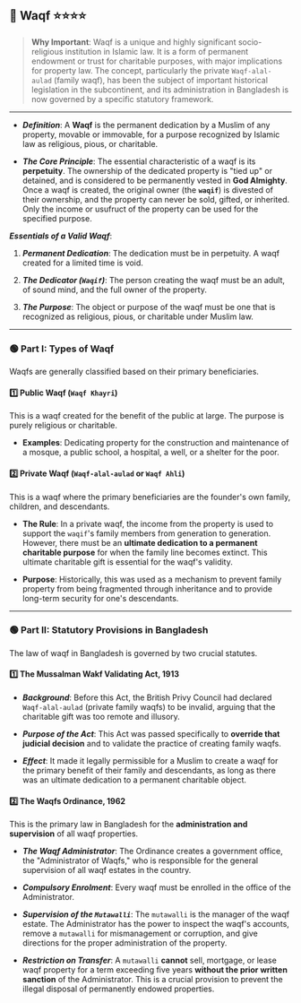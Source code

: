 ## 📌 Waqf ⭐⭐⭐⭐

>**Why Important**: Waqf is a unique and highly significant socio-religious institution in Islamic law. It is a form of permanent endowment or trust for charitable purposes, with major implications for property law. The concept, particularly the private `Waqf-alal-aulad` (family waqf), has been the subject of important historical legislation in the subcontinent, and its administration in Bangladesh is now governed by a specific statutory framework.

---

- ***Definition***: A **Waqf** is the permanent dedication by a Muslim of any property, movable or immovable, for a purpose recognized by Islamic law as religious, pious, or charitable.
    
- ***The Core Principle***: The essential characteristic of a waqf is its **perpetuity**. The ownership of the dedicated property is "tied up" or detained, and is considered to be permanently vested in **God Almighty**. Once a waqf is created, the original owner (the **`waqif`**) is divested of their ownership, and the property can never be sold, gifted, or inherited. Only the income or usufruct of the property can be used for the specified purpose.
    

***Essentials of a Valid Waqf***:

1. ***Permanent Dedication***: The dedication must be in perpetuity. A waqf created for a limited time is void.
    
2. ***The Dedicator (`Waqif`)***: The person creating the waqf must be an adult, of sound mind, and the full owner of the property.
    
3. ***The Purpose***: The object or purpose of the waqf must be one that is recognized as religious, pious, or charitable under Muslim law.
    

---

### 🟢 Part I: Types of Waqf

Waqfs are generally classified based on their primary beneficiaries.

#### 1️⃣ Public Waqf (`Waqf Khayri`) 
This is a waqf created for the benefit of the public at large. The purpose is purely religious or charitable.

- **Examples**: Dedicating property for the construction and maintenance of a mosque, a public school, a hospital, a well, or a shelter for the poor.
    

#### 2️⃣ Private Waqf (`Waqf-alal-aulad` or `Waqf Ahli`) 
This is a waqf where the primary beneficiaries are the founder's own family, children, and descendants.

- **The Rule**: In a private waqf, the income from the property is used to support the `waqif`'s family members from generation to generation. However, there must be an **ultimate dedication to a permanent charitable purpose** for when the family line becomes extinct. This ultimate charitable gift is essential for the waqf's validity.
    
- **Purpose**: Historically, this was used as a mechanism to prevent family property from being fragmented through inheritance and to provide long-term security for one's descendants.
    

---

### 🟢 Part II: Statutory Provisions in Bangladesh

The law of waqf in Bangladesh is governed by two crucial statutes.

#### 1️⃣ The Mussalman Wakf Validating Act, 1913

- ***Background***: Before this Act, the British Privy Council had declared `Waqf-alal-aulad` (private family waqfs) to be invalid, arguing that the charitable gift was too remote and illusory.
    
- ***Purpose of the Act***: This Act was passed specifically to **override that judicial decision** and to validate the practice of creating family waqfs.
    
- ***Effect***: It made it legally permissible for a Muslim to create a waqf for the primary benefit of their family and descendants, as long as there was an ultimate dedication to a permanent charitable object.
    

#### 2️⃣ The Waqfs Ordinance, 1962 
This is the primary law in Bangladesh for the **administration and supervision** of all waqf properties.

- ***The Waqf Administrator***: The Ordinance creates a government office, the "Administrator of Waqfs," who is responsible for the general supervision of all waqf estates in the country.
    
- ***Compulsory Enrolment***: Every waqf must be enrolled in the office of the Administrator.
    
- ***Supervision of the `Mutawalli`***: The `mutawalli` is the manager of the waqf estate. The Administrator has the power to inspect the waqf's accounts, remove a `mutawalli` for mismanagement or corruption, and give directions for the proper administration of the property.
    
- ***Restriction on Transfer***: A `mutawalli` **cannot** sell, mortgage, or lease waqf property for a term exceeding five years **without the prior written sanction** of the Administrator. This is a crucial provision to prevent the illegal disposal of permanently endowed properties.